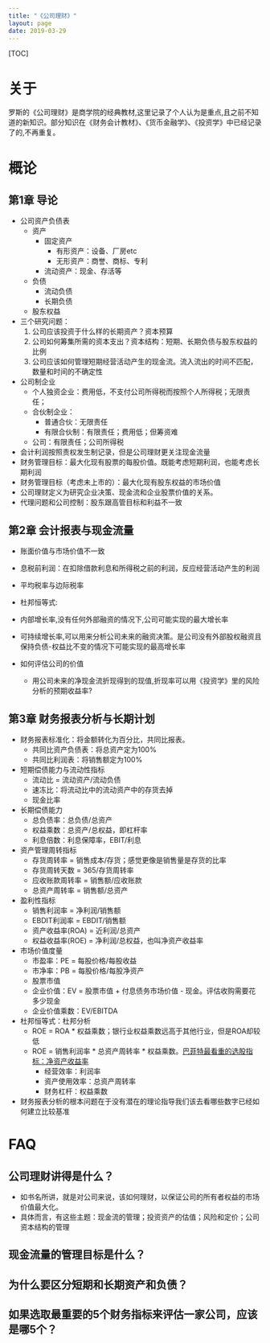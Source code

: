 ```yaml
---
title: "《公司理财》"
layout: page
date: 2019-03-29
---
```


[TOC]

# 关于
罗斯的《公司理财》是商学院的经典教材,这里记录了个人认为是重点,且之前不知道的新知识。部分知识在《财务会计教材》、《货币金融学》、《投资学》中已经记录了的,不再重复。

# 概论
## 第1章 导论
- 公司资产负债表
    - 资产
        - 固定资产
            - 有形资产：设备、厂房etc
            - 无形资产：商誉、商标、专利
        - 流动资产：现金、存活等
    - 负债
        - 流动负债
        - 长期负债
    - 股东权益
- 三个研究问题：
    1. 公司应该投资于什么样的长期资产？资本预算
    2. 公司如何筹集所需的资本支出？资本结构：短期、长期负债与股东权益的比例
    3. 公司应该如何管理短期经营活动产生的现金流。流入流出的时间不匹配，数量和时间的不确定性
- 公司制企业
    - 个人独资企业：费用低，不支付公司所得税而按照个人所得税；无限责任；
    - 合伙制企业：
        - 普通合伙：无限责任
        - 有限合伙制：有限责任；费用低；但筹资难
    - 公司：有限责任；公司所得税
- 会计利润按照责权发生制记录，但是公司理财更关注现金流量
- 财务管理目标：最大化现有股票的每股价值。既能考虑短期利润，也能考虑长期利润
- 财务管理目标（考虑未上市的）：最大化现有股东权益的市场价值
- 公司理财定义为研究企业决策、现金流和企业股票价值的关系。
- 代理问题和公司控制：股东跟高管目标和利益不一致

## 第2章 会计报表与现金流量
- 账面价值与市场价值不一致
- 息税前利润：在扣除借款利息和所得税之前的利润，反应经营活动产生的利润
- 平均税率与边际税率

- 杜邦恒等式: 
- 内部增长率,没有任何外部融资的情况下,公司可能实现的最大增长率
- 可持续增长率,可以用来分析公司未来的融资决策。是公司没有外部股权融资且保持负债-权益比不变的情况下可能实现的最高增长率
- 如何评估公司的价值
    - 用公司未来的净现金流折现得到的现值,折现率可以用《投资学》里的风险分析的预期收益率?
    
## 第3章 财务报表分析与长期计划
- 财务报表标准化：将金额转化为百分比，共同比报表。
    - 共同比资产负债表：将总资产定为100%
    - 共同比利润表：将销售额定为100%
- 短期偿债能力与流动性指标
    - 流动比 = 流动资产/流动负债
    - 速冻比：将流动比中的流动资产中的存货去掉
    - 现金比率
- 长期偿债能力
    - 总负债率：总负债/总资产
    - 权益乘数：总资产/总权益，即杠杆率
    - 利息倍数：利息保障率，EBIT/利息
- 资产管理周转指标
    - 存货周转率 = 销售成本/存货；感觉更像是销售量是存货的比率
    - 存货周转天数 = 365/存货周转率
    - 应收账款周转率 = 销售额/应收账款
    - 总资产周转率 = 销售额/总资产
- 盈利性指标
    - 销售利润率 = 净利润/销售额
    - EBDIT利润率 = EBDIT/销售额
    - 资产收益率(ROA) = 近利润/总资产
    - 权益收益率(ROE) = 净利润/总权益，也叫净资产收益率
- 市场价值度量
    - 市盈率：PE = 每股价格/每股收益
    - 市净率：PB = 每股价格/每股净资产
    - 股票市值
    - 企业价值：EV = 股票市值 + 付息债务市场价值 - 现金。评估收购需要花多少现金
    - 企业价值乘数：EV/EBITDA
- 杜邦恒等式：杜邦分析
    - ROE = ROA * 权益乘数；银行业权益乘数远高于其他行业，但是ROA却较低
    - ROE = 销售利润率 * 总资产周转率 * 权益乘数。[巴菲特最看重的选股指标：净资产收益率](https://mp.weixin.qq.com/s/2h_ELssVYmMiBMlQIhUw5Q)
        - 经营效率：利润率
        - 资产使用效率：总资产周转率
        - 财务杠杆：权益乘数
- 财务报表分析的根本问题在于没有潜在的理论指导我们该去看哪些数字已经如何建立比较基准


    
# FAQ
## 公司理财讲得是什么？
- 如书名所讲，就是对公司来说，该如何理财，以保证公司的所有者权益的市场价值最大化。
- 具体而言，有这些主题：现金流的管理；投资资产的估值；风险和定价；公司资本结构的管理

## 现金流量的管理目标是什么？

## 为什么要区分短期和长期资产和负债？

## 如果选取最重要的5个财务指标来评估一家公司，应该是哪5个？
